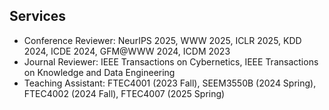 ## Services

<!-- <h4 style="margin:0 10px 0;">Conference Reviewers</h4> -->

<!-- <ul style="margin:0 0 5px;">
  <li><a href="https://kdd.org"><autocolor>ACM SIGKDD Conference on Knowledge Discovery and Data Mining (KDD) 2024</autocolor></a></li>
  <li><a href="https://icde2024.github.io/"><autocolor>IEEE International Conference on Data Engineering (ICDE) 2024</autocolor></a></li>
  <li><a href="https://www.cloud-conf.net/icdm2023/"><autocolor>International Conference on Data Mining (ICDM) 2023</autocolor></a></li>
</ul> -->

<ul style="margin:0 0 5px;">
  <li>Conference Reviewer: NeurIPS 2025, WWW 2025, ICLR 2025, KDD 2024, ICDE 2024, GFM@WWW 2024, ICDM 2023</li>
  <li>Journal Reviewer: IEEE Transactions on Cybernetics, IEEE Transactions on Knowledge and Data Engineering</li>
  <li>Teaching Assistant: FTEC4001 (2023 Fall), SEEM3550B (2024 Spring), FTEC4002 (2024 Fall), FTEC4007 (2025 Spring)</li>
</ul>

<!-- <h4 style="margin:0 10px 0;">Journal Reviewers</h4> -->

<!-- <ul style="margin:0 0 20px;">
  <li><a href="https://ieeexplore.ieee.org/"><autocolor>IEEE Transactions on Neural Networks and Learning Systems (TNNLS)</autocolor></a></li>
</ul> -->